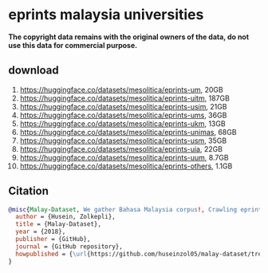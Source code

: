 # eprints malaysia universities

**The copyright data remains with the original owners of the data, do not use this data for commercial purpose.**

## download

1. https://huggingface.co/datasets/mesolitica/eprints-um, 20GB
2. https://huggingface.co/datasets/mesolitica/eprints-uitm, 187GB
3. https://huggingface.co/datasets/mesolitica/eprints-usim, 21GB
4. https://huggingface.co/datasets/mesolitica/eprints-ums, 36GB
5. https://huggingface.co/datasets/mesolitica/eprints-ukm, 13GB
6. https://huggingface.co/datasets/mesolitica/eprints-unimas, 68GB
7. https://huggingface.co/datasets/mesolitica/eprints-usm, 35GB
8. https://huggingface.co/datasets/mesolitica/eprints-uia, 22GB
9. https://huggingface.co/datasets/mesolitica/eprints-uum, 8.7GB
10. https://huggingface.co/datasets/mesolitica/eprints-others, 1.1GB

## Citation

```bibtex
@misc{Malay-Dataset, We gather Bahasa Malaysia corpus!, Crawling eprints,
  author = {Husein, Zolkepli},
  title = {Malay-Dataset},
  year = {2018},
  publisher = {GitHub},
  journal = {GitHub repository},
  howpublished = {\url{https://github.com/huseinzol05/malay-dataset/tree/master/crawl/eprints}}
}
```